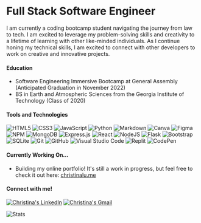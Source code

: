 # Full Stack Software Engineer

I am currently a coding bootcamp student navigating the journey from law to tech. I am excited to leverage my problem-solving skills and creativity to a lifetime of learning with other like-minded individuals. As I continue honing my technical skills, I am excited to connect with other developers to work on creative and innovative projects.

#### Education 

- Software Engineering Immersive Bootcamp at General Assembly (Anticipated Graduation in November 2022)
- BS in Earth and Atmospheric Sciences from the Georgia Institute of Technology (Class of 2020)

#### Tools and Technologies

![HTML5](https://img.shields.io/badge/HTML5-E34F26?style=for-the-badge&logo=html5&logoColor=white) ![CSS3](https://img.shields.io/badge/CSS3-1572B6?style=for-the-badge&logo=css3&logoColor=white) ![JavaScript](https://img.shields.io/badge/JavaScript-F7DF1E?style=for-the-badge&logo=javascript&logoColor=black) ![Python](https://img.shields.io/badge/Python-3776AB?style=for-the-badge&logo=python&logoColor=white) ![Markdown](https://img.shields.io/badge/Markdown-000000?style=for-the-badge&logo=markdown&logoColor=white) ![Canva](https://img.shields.io/badge/Canva-%2300C4CC.svg?&style=for-the-badge&logo=Canva&logoColor=white) ![Figma](https://img.shields.io/badge/Figma-F24E1E?style=for-the-badge&logo=figma&logoColor=white) ![NPM](https://img.shields.io/badge/NPM-%23000000.svg?style=for-the-badge&logo=npm&logoColor=white) ![MongoDB](https://img.shields.io/badge/MongoDB-%234ea94b.svg?style=for-the-badge&logo=mongodb&logoColor=white) ![Express.js](https://img.shields.io/badge/express.js-%23404d59.svg?style=for-the-badge&logo=express&logoColor=%2361DAFB) ![React](https://img.shields.io/badge/react-%2320232a.svg?style=for-the-badge&logo=react&logoColor=%2361DAFB) ![NodeJS](https://img.shields.io/badge/node.js-6DA55F?style=for-the-badge&logo=node.js&logoColor=white) ![Flask](https://img.shields.io/badge/flask-%23000.svg?style=for-the-badge&logo=flask&logoColor=white) ![Bootstrap](https://img.shields.io/badge/Bootstrap-563D7C?style=for-the-badge&logo=bootstrap&logoColor=white) ![SQLite](https://img.shields.io/badge/SQLite-07405E?style=for-the-badge&logo=sqlite&logoColor=white) ![Git](https://img.shields.io/badge/GIT-E44C30?style=for-the-badge&logo=git&logoColor=white) ![GitHub](https://img.shields.io/badge/github-%23121011.svg?style=for-the-badge&logo=github&logoColor=white) ![Visual Studio Code](https://img.shields.io/badge/Visual%20Studio%20Code-0078d7.svg?style=for-the-badge&logo=visual-studio-code&logoColor=white) ![Replit](https://img.shields.io/badge/Replit-DD1200?style=for-the-badge&logo=Replit&logoColor=white) ![CodePen](https://img.shields.io/badge/CodePen-white?style=for-the-badge&logo=codepen&logoColor=black)

#### Currently Working On...

- Building my online portfolio! It's still a work in progress, but feel free to check it out here: [christinalu.me](https://christinalu.me/)

#### Connect with me! 

[![Christina's LinkedIn](https://img.shields.io/badge/LinkedIn-0077B5?style=for-the-badge&logo=linkedin&logoColor=white)](https://www.linkedin.com/in/christinalu3799/) [![Christina's Gmail](https://img.shields.io/badge/Gmail-D14836?style=for-the-badge&logo=gmail&logoColor=white)](mailto:christina.lu3799@gmail.com) 

![Stats](https://github-readme-stats.vercel.app/api?username=christinalu3799&theme=black-green)